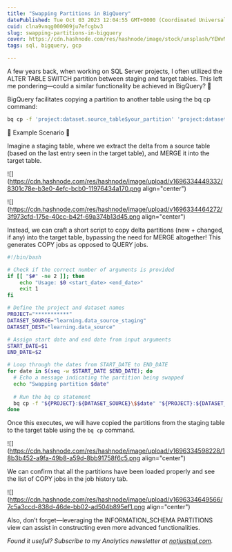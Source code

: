 ```yaml
---
title: "Swapping Partitions in BigQuery"
datePublished: Tue Oct 03 2023 12:04:55 GMT+0000 (Coordinated Universal Time)
cuid: clna9vnqg000909ju7efcgbv3
slug: swapping-partitions-in-bigquery
cover: https://cdn.hashnode.com/res/hashnode/image/stock/unsplash/YEWvMidcKkg/upload/454938cba54f35773d7e049057cb0f56.jpeg
tags: sql, bigquery, gcp

---
```


A few years back, when working on SQL Server projects, I often utilized the ALTER TABLE SWITCH partition between staging and target tables. This left me pondering—could a similar functionality be achieved in BigQuery? 🤔

BigQuery facilitates copying a partition to another table using the bq cp command:

```bash
bq cp -f 'project:dataset.source_table$your_partition' 'project:dataset.target_table$your_partition'
```

🧪 Example Scenario 🧪

Imagine a staging table, where we extract the delta from a source table (based on the last entry seen in the target table), and MERGE it into the target table.

![](https://cdn.hashnode.com/res/hashnode/image/upload/v1696334449332/8301c78e-b3e0-4efc-bcb0-11976434a170.png align="center")

![](https://cdn.hashnode.com/res/hashnode/image/upload/v1696334464272/3f973cfd-175e-40cc-b42f-69a374b13d45.png align="center")

Instead, we can craft a short script to copy delta partitions (new + changed, if any) into the target table, bypassing the need for MERGE altogether! This generates COPY jobs as opposed to QUERY jobs.

```bash
#!/bin/bash

# Check if the correct number of arguments is provided
if [[ "$#" -ne 2 ]]; then
    echo "Usage: $0 <start_date> <end_date>"
    exit 1
fi

# Define the project and dataset names
PROJECT="***********"
DATASET_SOURCE="learning.data_source_staging"
DATASET_DEST="learning.data_source"

# Assign start date and end date from input arguments
START_DATE=$1
END_DATE=$2

# Loop through the dates from START_DATE to END_DATE
for date in $(seq -w $START_DATE $END_DATE); do
  # Echo a message indicating the partition being swapped
  echo "Swapping partition $date"
  
  # Run the bq cp statement
  bq cp -f "${PROJECT}:${DATASET_SOURCE}\$$date" "${PROJECT}:${DATASET_DEST}\$$date"
done
```

Once this executes, we will have copied the partitions from the staging table to the target table using the `bq cp` command.

![](https://cdn.hashnode.com/res/hashnode/image/upload/v1696334598228/18b3b452-a9fa-49b8-a59d-8bb91758f6c5.png align="center")

We can confirm that all the partitions have been loaded properly and see the list of COPY jobs in the job history tab.

![](https://cdn.hashnode.com/res/hashnode/image/upload/v1696334649566/7c5a3ccd-838d-46de-bb02-ad504b895ef1.png align="center")

Also, don’t forget—leveraging the INFORMATION\_SCHEMA PARTITIONS view can assist in constructing even more advanced functionalities.

*Found it useful? Subscribe to my Analytics newsletter at* [*notjustsql.com*](https://www.notjustsql.com)*.*